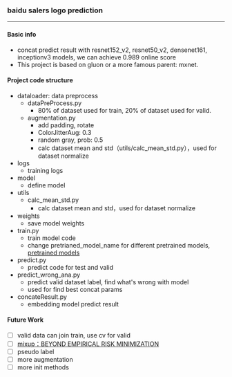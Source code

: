### baidu salers logo prediction
---

#### Basic info
* concat predict result with resnet152_v2, resnet50_v2, densenet161, inceptionv3 models, we can achieve 0.989 online score
* This project is based on gluon or a more famous parent: mxnet.

#### Project code structure
* dataloader: data preprocess
    * dataPreProcess.py
        * 80% of dataset used for train, 20% of dataset used for valid.
    * augmentation.py
        * add padding, rotate
        * ColorJitterAug: 0.3
        * random gray, prob: 0.5
        * calc dataset mean and std（utils/calc_mean_std.py），used for dataset normalize
* logs
    * training logs
* model
    * define model
* utils
    * calc_mean_std.py
        * calc dataset mean and std，used for dataset normalize
* weights
    * save model weights
* train.py
    * train model code
    * change pretrianed_model_name for different pretrained models, [pretrained models](https://mxnet.incubator.apache.org/api/python/gluon/model_zoo.html?highlight=model#module-mxnet.gluon.model_zoo.vision)
* predict.py
    * predict code for test and valid
* predict_wrong_ana.py
    * predict valid dataset label, find what's wrong with model
    * used for find best concat params
* concateResult.py
    * embedding model predict result

#### Future Work
- [ ] valid data can join train, use cv for valid
- [ ] [mixup：BEYOND EMPIRICAL RISK MINIMIZATION](https://arxiv.org/pdf/1710.09412.pdf)
- [ ] pseudo label
- [ ] more augmentation
- [ ] more init methods